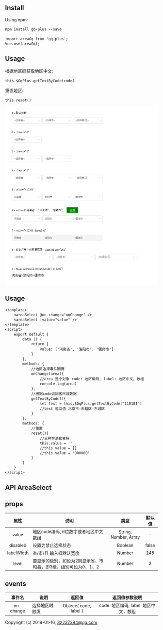 ## Install

Using npm:
```
npm install gq-plus --save

import areaGq from 'gq-plus';
Vue.use(areaGq);

```

## Usage

根据地区码获取地区中文:
```
this.$GqPlus.getTextByCode(code)

```

重置地区:
```
this.reset()

```

<img src="https://github.com/zgeaw/gq-plus/blob/master/dist/demo.png?raw=true"/>

## Usage

```vue
<template>
    <areaSelect @on-change="onChange" />
    <areaSelect :value="value" />
</template>
<script>
    export default {
        data () {
            return {
                value: ['河南省', '洛阳市', '偃师市']
            }
        },
        methods: {
        	//地区选择事件回调
        	onChange(area){
        		//area 是个对象 code: 地区编码, label: 地区中文，数组
        		console.log(area)
        	},
            //根据code返回省市县数据
            getTextByCode(){
                let text = this.$GqPlus.getTextByCode("110101")
                //text 返回值 北京市-市辖区-东城区
            }
        },
        methods: {
            //重置
            reset(){
                //三种方法都支持
                this.value = ''
                //this.value = []
                //this.value = '000000'
            }
        }
    }
</script>
```

## API AreaSelect
## props
属性|说明|类型|默认值
:-------: | -------  |  :-------:  |  :-------:
value |  地区code编码, 6位数字或者地区中文数组  |String, Number, Array |  -
disabled |  设置为禁止选择状态  |Boolean |  false
labelWidth |  省/市/县 输入框默认宽度  |Number |  145
level |  要显示的级别，如设为2则显示省、市和县，即3级，级别可设为0、1、2  |Number |  2

## events
事件名|说明|返回值|返回值参数说明
:-------: | -------  |  :-------:  |  :-------:
on-change |  选择地区时触发  |Objece{ code, label } | code: 地区编码, label: 地区中文，数组

Copyright (c) 2019-01-16, 32237384@qq.com

